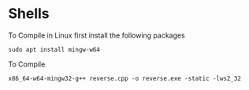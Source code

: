 # ShellsTo Compile in Linux first install the following packages```shellsudo apt install mingw-w64```To Compile```shellx86_64-w64-mingw32-g++ reverse.cpp -o reverse.exe -static -lws2_32```